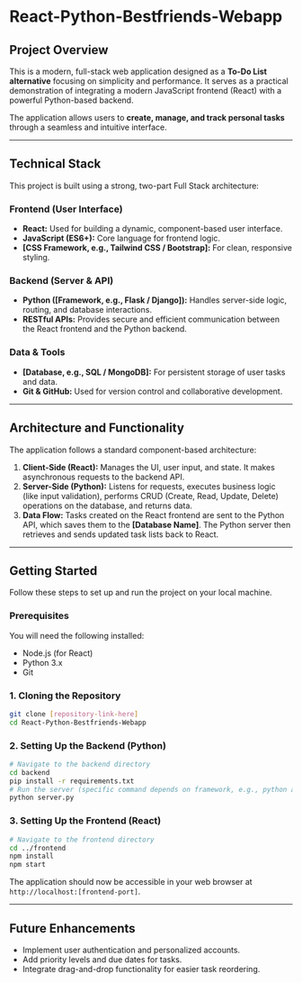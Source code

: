 # **React-Python-Bestfriends-Webapp**

## Project Overview

This is a modern, full-stack web application designed as a **To-Do List alternative** focusing on simplicity and performance. It serves as a practical demonstration of integrating a modern JavaScript frontend (React) with a powerful Python-based backend.

The application allows users to **create, manage, and track personal tasks** through a seamless and intuitive interface.

---

## Technical Stack

This project is built using a strong, two-part Full Stack architecture:

### Frontend (User Interface)

* **React:** Used for building a dynamic, component-based user interface.
* **JavaScript (ES6+):** Core language for frontend logic.
* **[CSS Framework, e.g., Tailwind CSS / Bootstrap]:** For clean, responsive styling.

### Backend (Server & API)

* **Python ([Framework, e.g., Flask / Django]):** Handles server-side logic, routing, and database interactions.
* **RESTful APIs:** Provides secure and efficient communication between the React frontend and the Python backend.

### Data & Tools

* **[Database, e.g., SQL / MongoDB]:** For persistent storage of user tasks and data.
* **Git & GitHub:** Used for version control and collaborative development.

---

## Architecture and Functionality

The application follows a standard component-based architecture:

1.  **Client-Side (React):** Manages the UI, user input, and state. It makes asynchronous requests to the backend API.
2.  **Server-Side (Python):** Listens for requests, executes business logic (like input validation), performs CRUD (Create, Read, Update, Delete) operations on the database, and returns data.
3.  **Data Flow:** Tasks created on the React frontend are sent to the Python API, which saves them to the **[Database Name]**. The Python server then retrieves and sends updated task lists back to React.

---

## Getting Started

Follow these steps to set up and run the project on your local machine.

### Prerequisites

You will need the following installed:
* Node.js (for React)
* Python 3.x
* Git

### 1. Cloning the Repository

```bash
git clone [repository-link-here]
cd React-Python-Bestfriends-Webapp
````

### 2\. Setting Up the Backend (Python)

```bash
# Navigate to the backend directory
cd backend 
pip install -r requirements.txt
# Run the server (specific command depends on framework, e.g., python app.py)
python server.py
```

### 3\. Setting Up the Frontend (React)

```bash
# Navigate to the frontend directory
cd ../frontend 
npm install
npm start
```

The application should now be accessible in your web browser at `http://localhost:[frontend-port]`.

-----

## Future Enhancements

  * Implement user authentication and personalized accounts.
  * Add priority levels and due dates for tasks.
  * Integrate drag-and-drop functionality for easier task reordering.

<!-- end list -->
